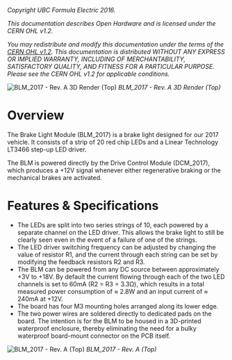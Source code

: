 *Copyright UBC Formula Electric 2016.* 

*This documentation describes Open Hardware and is licensed under the CERN OHL v1.2.*

*You may redistribute and modify this documentation under the terms of the [CERN OHL v1.2](http://ohwr.org/cernohl). This documentation is distributed WITHOUT ANY EXPRESS OR IMPLIED WARRANTY, INCLUDING OF MERCHANTABILITY, SATISFACTORY QUALITY, AND FITNESS FOR A PARTICULAR PURPOSE. Please see the CERN OHL v1.2 for applicable conditions.*

![BLM_2017 - Rev. A 3D Render (Top)](https://raw.githubusercontent.com/UBCFormulaElectric/BLM_2017-Board/master/Photos%20%26%20Renderings/BLM_2017%20-%20Rev.%20A%203D%20Rendering%20(Top).JPG)
*BLM_2017 - Rev. A 3D Render (Top)*

# Overview

The Brake Light Module (BLM_2017) is a brake light designed for our 2017 vehicle. It consists of a strip of 20 red chip LEDs and a Linear Technology LT3466 step-up LED driver.

The BLM is powered directly by the Drive Control Module (DCM_2017), which produces a +12V signal whenever either regenerative braking or the mechanical brakes are activated.

# Features & Specifications

- The LEDs are split into two series strings of 10, each powered by a separate channel on the LED driver. This allows the brake light to still be clearly seen even in the event of a failure of one of the strings.
- The LED driver switching frequency can be adjusted by changing the value of resistor R1, and the current through each string can be set by modifying the feedback resistors R2 and R3.
- The BLM can be powered from any DC source between approximately +3V to +18V. By default the current flowing through each of the two LED channels is set to 60mA (R2 = R3 = 3.3Ω), which results in a total measured power consumption of ≈ 2.8W and an input current of ≈ 240mA at +12V.
- The board has four M3 mounting holes arranged along its lower edge.
- The two power wires are soldered directly to dedicated pads on the board. The intention is for the BLM to be housed in a 3D-printed waterproof enclosure, thereby eliminating the need for a bulky waterproof board-mount connector on the PCB itself.

![BLM_2017 - Rev. A (Top)](https://raw.githubusercontent.com/UBCFormulaElectric/BLM_2017-Board/master/Photos%20%26%20Renderings/BLM_2017%20-%20Rev.%20A%20%20(Top).jpg)
*BLM_2017 - Rev. A (Top)*
